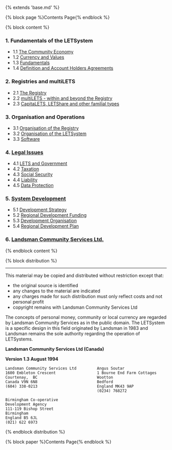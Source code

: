 {% extends 'base.md' %}

{% block page %}Contents Page{% endblock %}

{% block content %}

### 1. Fundamentals of the LETSystem

  - 1.1 [The Community Economy](1.1.html)
  - 1.2 [Currency and Values](1.2.html)
  - 1.3 [Fundamentals](1.3.html)
  - 1.4 [Definition and Account Holders Agreements](1.4.html)

### 2. Registries and multiLETS
  - 2.1 [The Registry](2.1.html)
  - 2.2 [multiLETS - within and beyond the Registry](2.2.html)
  - 2.3 [CapitaLETS, LETShare and other familial types](2.3.html)

### 3. Organisation and Operations
  - 3.1 [Organisation of the Registry](3.1.html)
  - 3.2 [Organisation of the LETSystem](3.2.html)
  - 3.3 [Software](3.3.html)

### 4. [Legal Issues](4.0.html)

  - 4.1 [LETS and Government](4.1.html)
  - 4.2 [Taxation](4.2.html)
  - 4.3 [Social Security](4.3.html)
  - 4.4 [Liability](4.4.html)
  - 4.5	[Data Protection](4.5.html)

### 5. [System Development](5.0.html)

  - 5.1 [Development Strategy](5.1.html)
  - 5.2 [Regional Development Funding](5.2.html)
  - 5.3 [Development Organisation](5.3.html)
  - 5.4 [Regional Development Plan](5.4.html)

### 6. [Landsman Community Services Ltd.](6.0.html)

{% endblock content %}

{% block distribution %}

---

This material may be copied and distributed without restriction except that:

* the original source is identified
* any changes to the material are indicated
* any charges made for such distribution must only reflect costs and not personal profit
* copyright remains with Landsman Community Services Ltd

The concepts of personal money, community or local currency are regarded by Landsman Community Services as in the public domain. The LETSystem is a specific design in this field originated by Landsman in 1983 and Landsman remains the sole authority regarding the operation of LETSystems.

__Landsman Community Services Ltd (Canada)__

__Version 1.3 August 1994__

    Landsman Community Services Ltd         Angus Soutar
    1600 Embleton Crescent                  1 Bourne End Farm Cottages
    Courtenay,  BC                          Wootton
    Canada V9N 6N8                          Bedford
    (604) 338-0213                          England MK43 9AP
                                            (0234) 768272

    Birmingham Co-operative
    Development Agency
    111-119 Bishop Street
    Birmingham
    England B5 6JL
    (021) 622 6973

{% endblock distribution %}

{% block paper %}Contents Page{% endblock %}
